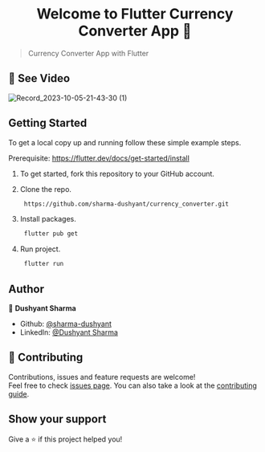 <h1 align="center">Welcome to Flutter Currency Converter App 👋</h1>

> Currency Converter App with Flutter

## 🚀 See Video
![Record_2023-10-05-21-43-30 (1)](https://github.com/sharma-dushyant/currency_converter/assets/87010265/2c4371d4-b810-474e-8224-c6b02047f943)


</details>

## Getting Started

To get a local copy up and running follow these simple example steps.

Prerequisite: https://flutter.dev/docs/get-started/install

1. To get started, fork this repository to your GitHub account.

2. Clone the repo.
    ```sh
     https://github.com/sharma-dushyant/currency_converter.git
    ```
3. Install packages.
    ```sh
     flutter pub get
    ```

5. Run project.
    ```sh
     flutter run
    ```

## Author

👤 **Dushyant Sharma**

* Github: [@sharma-dushyant](https://github.com/sharma-dushyant)
* LinkedIn: [@Dushyant Sharma](https://www.linkedin.com/in/d-sharma99/)

## 🤝 Contributing

Contributions, issues and feature requests are welcome!<br />Feel free to check [issues page](https://github.com/1hanzla100/flutter-weather/issues). You can also take a look at the [contributing guide](https://github.com/1hanzla100/flutter-weather/blob/master/CONTRIBUTING.md).

## Show your support

Give a ⭐️ if this project helped you!
